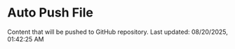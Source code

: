 # Auto Push File

Content that will be pushed to GitHub repository.
Last updated: 08/20/2025, 01:42:25 AM